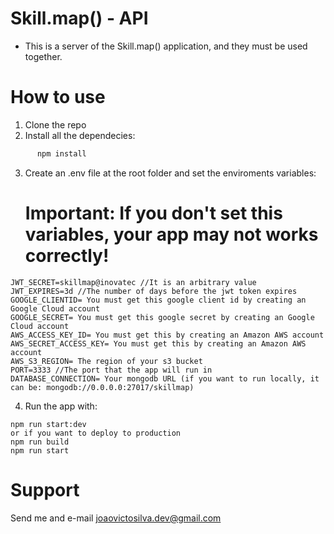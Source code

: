 # Skill.map() - API

- This is a server of the Skill.map() application, and they must be used together.

# How to use
  1. Clone the repo
  2. Install all the dependecies:

```javascript
      npm install
```
  3. Create an .env file at the root folder and set the enviroments variables:
       # Important: If you don't set this variables, your app may not works correctly!
    JWT_SECRET=skillmap@inovatec //It is an arbitrary value
    JWT_EXPIRES=3d //The number of days before the jwt token expires
    GOOGLE_CLIENTID= You must get this google client id by creating an Google Cloud account
    GOOGLE_SECRET= You must get this google secret by creating an Google Cloud account
    AWS_ACCESS_KEY_ID= You must get this by creating an Amazon AWS account
    AWS_SECRET_ACCESS_KEY= You must get this by creating an Amazon AWS account
    AWS_S3_REGION= The region of your s3 bucket
    PORT=3333 //The port that the app will run in
    DATABASE_CONNECTION= Your mongodb URL (if you want to run locally, it can be: mongodb://0.0.0.0:27017/skillmap)
    

   
   4. Run the app with: 

    npm run start:dev 
    or if you want to deploy to production
    npm run build 
    npm run start
    
  
 # Support
 Send me and e-mail 
 joaovictosilva.dev@gmail.com
   
